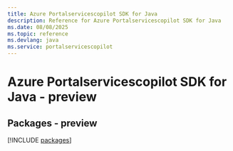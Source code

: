 ```yaml
---
title: Azure Portalservicescopilot SDK for Java
description: Reference for Azure Portalservicescopilot SDK for Java
ms.date: 08/08/2025
ms.topic: reference
ms.devlang: java
ms.service: portalservicescopilot
---
```

# Azure Portalservicescopilot SDK for Java - preview
## Packages - preview
[!INCLUDE [packages](portalservicescopilot-index.md)]
